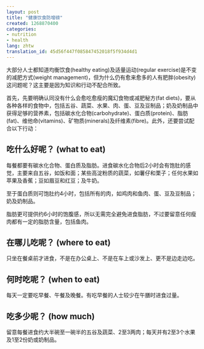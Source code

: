 ```yaml
---
layout: post
title: "健康饮食防增磅"
created: 1268870400
categories:
- nutrition
- health
lang: zhtw
translation_id: 45d56f447f085847452018f5f934d4d1
---
```

<!--break-->
<p>大部分人士都知道均衡饮食(healthy eating)及适量运动(regular exercise)是不变的减肥方式(weight management)，但为什么仍有愈来愈多的人有肥胖(obesity)这问题呢？这主要是因为知识和行动不配合所致。 </p>

<p>首先，先要明确认同没有什么会愈吃愈瘦的魔幻食物或减肥秘方(fat diets)，要从各种各样的食物中，包括五谷、蔬菜、水果、肉、蛋、豆及豆制品；奶及奶制品中获得足够的营养素，包括碳水化合物(carbohydrate)、蛋白质(protein)、脂肪(fat)、维他命(vitamins)、矿物质(minerals)及纤维素(fibre)。此外，还要尝试配合以下行动：</p>

<h2>吃什么好呢？ (what to eat)</h2>

<p>每餐都要有碳水化合物、蛋白质及脂肪。进食碳水化合物后2小时会有饱肚的感觉，主要来自五谷，如饭和面；某些高淀粉质的蔬菜，如薯仔和栗子；任何水果如苹果及香蕉；豆如眉豆和红豆；及牛奶。 </p>

<p>至于蛋白质则可饱肚约4小时，包括所有的肉，如鸡肉和鱼肉、蛋、豆及豆制品；奶及奶制品。 </p>

<p>脂肪更可提供约6小时的饱腹感，所以无需完全避免进食脂肪，不过要留意任何瘦肉都有一定的脂肪含量，包括鱼肉。 </p>

<h2>在哪儿吃呢？ (where to eat)</h2>

<p>只坐在餐桌前才进食，不是在办公桌上、不是在车上或沙发上、更不是边走边吃。 </p>

<h2>何时吃呢？ (when to eat)</h2>

<p>每天一定要吃早餐、午餐及晚餐。有吃早餐的人士较少在午膳时进食过量。 </p>

<h2>吃多少呢？ (how much)</h2>

<p>留意每餐进食约大半碗至一碗半的五谷及蔬菜、2至3两肉；每天并有2至3个水果及1至2份奶或奶制品。 </p>
